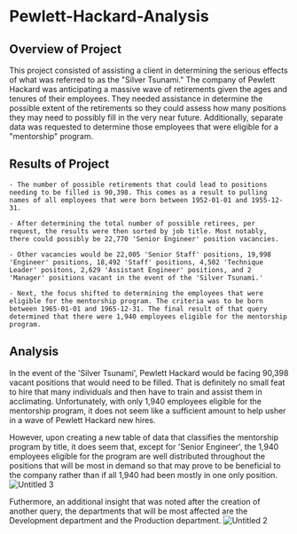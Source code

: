 # Pewlett-Hackard-Analysis

## Overview of Project
This project consisted of assisting a client in determining the serious effects of what was referred to as the "Silver Tsunami." The company of Pewlett Hackard was anticipating a massive wave of retirements given the ages and tenures of their employees. They needed assistance in determine the possible extent of the retirements so they could assess how many positions they may need to possibly fill in the very near future. Additionally, separate data was requested to determine those employees that were eligible for a "mentorship" program. 

## Results of Project
    - The number of possible retirements that could lead to positions needing to be filled is 90,398. This comes as a result to pulling names of all employees that were born between 1952-01-01 and 1955-12-31.

    - After determining the total number of possible retirees, per request, the results were then sorted by job title. Most notably, there could possibly be 22,770 'Senior Engineer' position vacancies. 
    
    - Other vacancies would be 22,005 'Senior Staff' positions, 19,998 'Engineer' positions, 18,492 'Staff' positions, 4,502 'Technique Leader' positons, 2,629 'Assistant Engineer' positions, and 2 'Manager' positions vacant in the event of the 'Silver Tsunami.'

    - Next, the focus shifted to determining the employees that were eligible for the mentorship program. The criteria was to be born between 1965-01-01 and 1965-12-31. The final result of that query determined that there were 1,940 employees eligible for the mentorship program. 


## Analysis
In the event of the 'Silver Tsunami', Pewlett Hackard would be facing 90,398 vacant positions that would need to be filled. That is definitely no small feat to hire that many individuals and then have to train and assist them in acclimating. Unfortunately, with only 1,940 employees eligible for the mentorship program, it does not seem like a sufficient amount to help usher in a wave of Pewlett Hackard new hires. 

However, upon creating a new table of data that classifies the mentorship program by title, it does seem that, except for 'Senior Engineer', the 1,940 employees eligible for the program are well distributed throughout the positions that will be most in demand so that may prove to be beneficial to the company rather than if all 1,940 had been mostly in one only position.  
![Untitled 3](https://user-images.githubusercontent.com/73874291/104287008-acf5f980-546a-11eb-95e7-96cf7292897f.png)

Futhermore, an additional insight that was noted after the creation of another query, the departments that will be most affected are the Development department and the Production department.
![Untitled 2](https://user-images.githubusercontent.com/73874291/104286993-a8314580-546a-11eb-93d8-437a0ad6f7d0.png)
